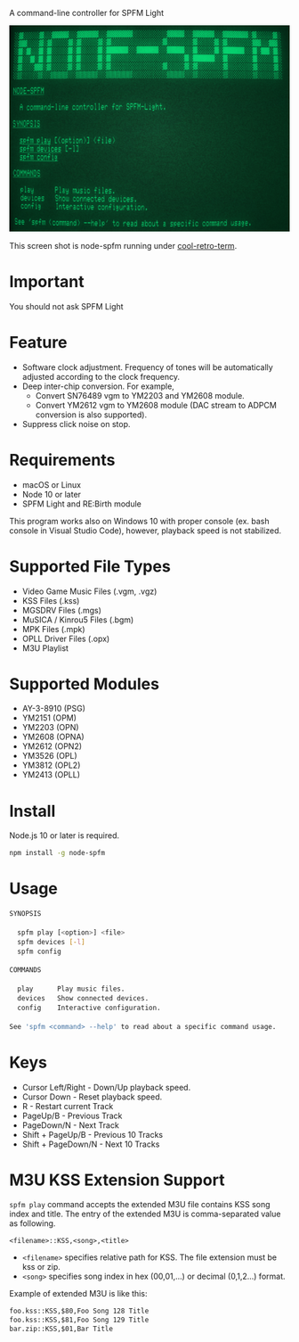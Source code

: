 A command-line controller for SPFM Light

![](./images/node-spfm.png)

This screen shot is node-spfm running under [cool-retro-term](https://github.com/Swordfish90/cool-retro-term).

# Important
You should not ask SPFM Light 

# Feature

- Software clock adjustment. Frequency of tones will be automatically adjusted according to the clock frequency. 
- Deep inter-chip conversion. For example,
  - Convert SN76489 vgm to YM2203 and YM2608 module.
  - Convert YM2612 vgm to YM2608 module (DAC stream to ADPCM conversion is also supported).
- Suppress click noise on stop.

# Requirements

- macOS or Linux
- Node 10 or later
- SPFM Light and RE:Birth module

This program works also on Windows 10 with proper console (ex. bash console in Visual Studio Code), however, playback speed is not stabilized.

# Supported File Types

- Video Game Music Files (.vgm, .vgz)
- KSS Files (.kss)                    
- MGSDRV Files (.mgs)                 
- MuSICA / Kinrou5 Files (.bgm)       
- MPK Files (.mpk)                    
- OPLL Driver Files (.opx)            
- M3U Playlist

# Supported Modules

- AY-3-8910 (PSG)  
- YM2151 (OPM)
- YM2203 (OPN)    
- YM2608 (OPNA)   
- YM2612 (OPN2)
- YM3526 (OPL)    
- YM3812 (OPL2)  
- YM2413 (OPLL) 

# Install

Node.js 10 or later is required.

```sh
npm install -g node-spfm
```

# Usage

```sh
SYNOPSIS

  spfm play [<option>] <file> 
  spfm devices [-l]           
  spfm config                 

COMMANDS

  play      Play music files.          
  devices   Show connected devices.    
  config    Interactive configuration. 

See 'spfm <command> --help' to read about a specific command usage.
```

# Keys
- Cursor Left/Right - Down/Up playback speed. 
- Cursor Down - Reset playback speed.       
- R - Restart current Track                   
- PageUp/B - Previous Track            
- PageDown/N - Next Track        
- Shift + PageUp/B - Previous 10 Tracks
- Shift + PageDown/N - Next 10 Tracks

# M3U KSS Extension Support
`spfm play` command accepts the extended M3U file contains KSS song index and title.
The entry of the extended M3U is comma-separated value as following.

```
<filename>::KSS,<song>,<title>
```

- `<filename>` specifies relative path for KSS. The file extension must be kss or zip.
- `<song>` specifies song index in hex ($00,$01,...) or decimal (0,1,2...) format.

Example of extended M3U is like this:

```
foo.kss::KSS,$80,Foo Song 128 Title
foo.kss::KSS,$81,Foo Song 129 Title
bar.zip::KSS,$01,Bar Title
```
